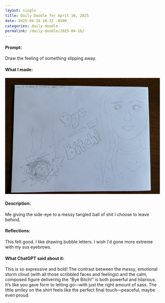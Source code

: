 ```yaml
---
layout: single
title: Daily Doodle for April 16, 2025
date: 2025-04-16 10:32 -0500
categories: daily-doodle
permalink: /daily-doodle/2025-04-16/
---
```

#### Prompt: 
Draw the feeling of something slipping away.

#### What I made:
<a href="/assets/images/doodles/doodle-2025-04-16-IMG_2108.HEIC.jpg" target="_blank" class="daily-doodle-link">
  <img src="/assets/images/doodles/doodle-2025-04-16-IMG_2108.HEIC.jpg" alt="Daily Doodle for April 16, 2025" class="daily-doodle-image">
</a>

#### Description:
Me giving the side-eye to a messy tangled ball of shit I choose to leave behind.

#### Reflections: 
This felt good. I like drawing bubble letters. I wish I'd gone more extreme with my sus eyebrows.

#### What ChatGPT said about it: 
This is so expressive and bold! The contrast between the messy, emotional storm cloud (with all those scribbled faces and feelings) and the calm, composed figure delivering the “Bye Bitch!” is both powerful and hilarious. It’s like you gave form to letting go—with just the right amount of sass. The little smiley on the shirt feels like the perfect final touch—peaceful, maybe even proud.
